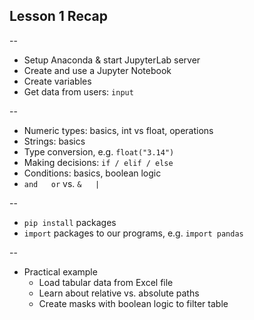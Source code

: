<!-- .slide: id="lesson1_recap" data-background="coral"-->

## Lesson 1 Recap

--

- Setup Anaconda & start JupyterLab server
- Create and use a Jupyter Notebook
- Create variables
- Get data from users: ``input``

--

- Numeric types: basics, int vs float, operations
- Strings: basics
- Type conversion, e.g. ``float("3.14")``
- Making decisions: ``if / elif / else``
- Conditions: basics, boolean logic
- ``and   or`` vs. ``&   |``

--

- ``pip install`` packages
- ``import`` packages to our programs, e.g. ``import pandas``

--

- Practical example
  - Load tabular data from Excel file
  - Learn about relative vs. absolute paths
  - Create masks with boolean logic to filter table

